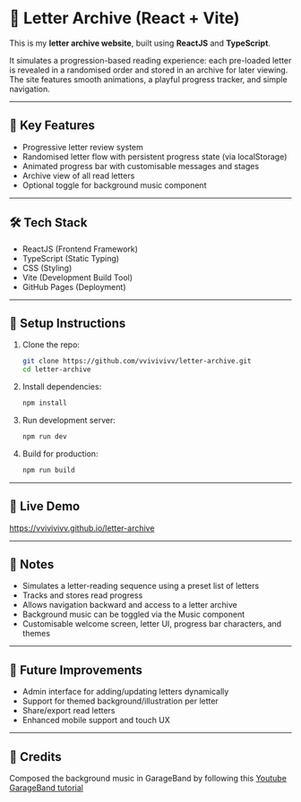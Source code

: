 # 💌 Letter Archive (React + Vite)

This is my **letter archive website**, built using **ReactJS** and **TypeScript**.  

It simulates a progression-based reading experience: each pre-loaded letter is revealed in a randomised order and stored in an archive for later viewing. The site features smooth animations, a playful progress tracker, and simple navigation.

---

## 🚀 Key Features

- Progressive letter review system
- Randomised letter flow with persistent progress state (via localStorage)
- Animated progress bar with customisable messages and stages
- Archive view of all read letters
- Optional toggle for background music component

---

## 🛠 Tech Stack

- ReactJS (Frontend Framework) 
- TypeScript (Static Typing)
- CSS (Styling)
- Vite (Development Build Tool)  
- GitHub Pages (Deployment)

---

## 🔧 Setup Instructions

1. Clone the repo:
   ```bash
   git clone https://github.com/vvivivivv/letter-archive.git
   cd letter-archive

2. Install dependencies:
   ```bash
   npm install

3. Run development server:
   ```bash
   npm run dev

4. Build for production:
   ```bash
   npm run build

---

## 🔗 Live Demo

https://vvivivivv.github.io/letter-archive

---

## 📝 Notes

- Simulates a letter-reading sequence using a preset list of letters
- Tracks and stores read progress
- Allows navigation backward and access to a letter archive
- Background music can be toggled via the Music component
- Customisable welcome screen, letter UI, progress bar characters, and themes

---

## 🧠 Future Improvements

- Admin interface for adding/updating letters dynamically
- Support for themed background/illustration per letter
- Share/export read letters
- Enhanced mobile support and touch UX

--- 

## 📝 Credits
Composed the background music in GarageBand by following this [Youtube GarageBand tutorial](https://www.youtube.com/watch?v=bRqIP2faQDE)

